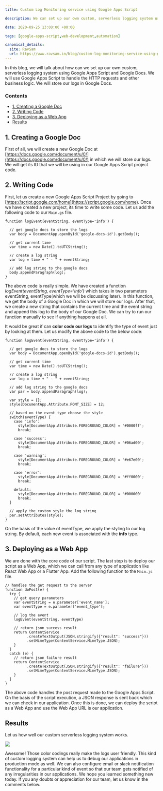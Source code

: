 ```yaml
---
title: Custom Log Monitoring service using Google Apps Script

description: We can set up our own custom, serverless logging system using Google Apps Script and Google Docs which we can implement in our applications.

date: 2020-09-25 13:00:00 +00:00

tags: [google-apps-script,web-development,automation]

canonical_details:
  site: RavSam
  url: https://www.ravsam.in/blog/custom-log-monitoring-service-using-google-apps-script/
---
```


In this blog, we will talk about how can we set up our own custom, serverless logging system using Google Apps Script and Google Docs. We will use Google Apps Script to handle the HTTP requests and other business logic. We will store our logs in Google Docs.

### Contents

*   [1\. Creating a Google Doc](#1-creating-a-google-doc)
*   [2\. Writing Code](#2-writing-code)
*   [3\. Deploying as a Web App](#3-deploying-as-a-web-app)
*   [Results](#results)

1\. Creating a Google Doc
-------------------------

First of all, we will create a new Google Doc at [https://docs.google.com/document/u/0/](https://docs.google.com/document/u/0/) in which we will store our logs. We will get its ID that we will be using in our Google Apps Script project code.

2\. Writing Code
----------------

First, let us create a new Google Apps Script Project by going to [https://script.google.com/home](https://script.google.com/home). Once we have created a new project, its time to write some code. Let us add the following code to our `Main.gs` file.

```
function logEvent(eventString, eventType='info') {

  // get google docs to store the logs
  var body = DocumentApp.openById('google-docs-id').getBody();
  
  // get current time
  var time = new Date().toUTCString();
  
  // create a log string
  var log = time + " - " + eventString;
  
  // add log string to the google docs
  body.appendParagraph(log);
}
```

The above code is really simple. We have created a function *logEvent(eventString, eventType=’info’)* which takes in two parameters eventString, eventType(which we will be discussing later). In this function, we get the body of a Google Doc in which we will store our logs. After that, we create a new string that contains the current time and the event string and append this log to the body of our Google Doc. We can try to run our function manually to see if anything happens at all.

It would be great if can **color code our logs** to identify the type of event just by looking at them. Let us modify the above code to the below code:

```
function logEvent(eventString, eventType='info') {

  // get google docs to store the logs
  var body = DocumentApp.openById('google-docs-id').getBody();
  
  // get current time
  var time = new Date().toUTCString();
  
  // create a log string
  var log = time + " - " + eventString;
  
  // add log string to the google docs
  var par = body.appendParagraph(log);
  
  var style = {};
  style[DocumentApp.Attribute.FONT_SIZE] = 12;
  
  // based on the event type choose the style
  switch(eventType) {
    case 'info':
      style[DocumentApp.Attribute.FOREGROUND_COLOR] = '#0000ff';
      break;
    
    case 'success':
      style[DocumentApp.Attribute.FOREGROUND_COLOR] = '#06ad00';
      break;
    
    case 'warning':
      style[DocumentApp.Attribute.FOREGROUND_COLOR] = '#e67e00';
      break;
    
    case 'error':
      style[DocumentApp.Attribute.FOREGROUND_COLOR] = '#ff0000';
      break;
    
    default:
      style[DocumentApp.Attribute.FOREGROUND_COLOR] = '#000000'
      break;
  }

  // apply the custom style the log string
  par.setAttributes(style);
}
```

On the basis of the value of eventType, we apply the styling to our log string. By default, each new event is associated with the **info** type.

3\. Deploying as a Web App
--------------------------

We are done with the core code of our script. The last step is to deploy our script as a Web App, which we can call from any type of application like React Web App or a Flutter App. Add the following function to the `Main.js` file.

```
// handles the get request to the server
function doPost(e) {
  try {
    // get query parameters
    var eventString = e.parameter['event_name'];
    var eventType = e.parameter['event_type'];

    // log the event
    logEvent(eventString, eventType)

    // return json success result
    return ContentService
          .createTextOutput(JSON.stringify({"result": "success"}))
          .setMimeType(ContentService.MimeType.JSON);
    }
  }
  catch (e) {
    // return json failure result
    return ContentService
          .createTextOutput(JSON.stringify({"result": "failure"}))
          .setMimeType(ContentService.MimeType.JSON);
    }
  }
}
```

The above code handles the post request made to the Google Apps Script. On the basis of the script execution, a JSON response is sent back which we can check in our application. Once this is done, we can deploy the script as a Web App and use the Web App URL is our application.

Results
-------

Let us how well our custom serverless logging system works.

![](https://www.ravsam.in/assets/images/blog-assets/serverless-logs.gif)

Awesome! Those color codings really make the logs user friendly. This kind of custom logging system can help us to debug our applications in production mode as well. We can also configure email or slack notification functionality for a particular kind of event so that our team gets notified of any irregularities in our applications. We hope you learned something new today. If you any doubts or appreciation for our team, let us know in the comments below.
    
